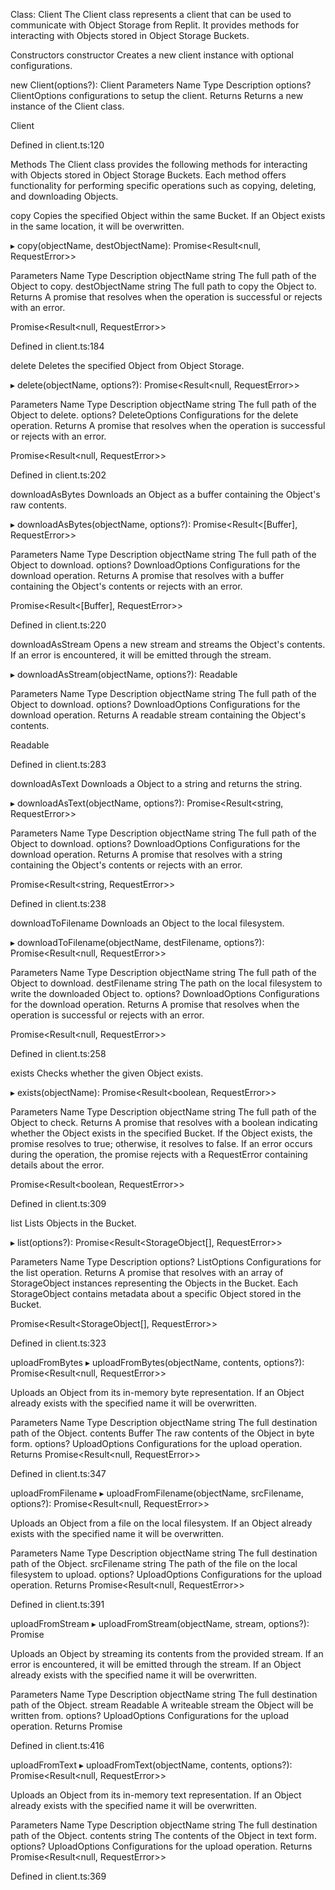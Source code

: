 Class: Client
The Client class represents a client that can be used to communicate with Object Storage from Replit. It provides methods for interacting with Objects stored in Object Storage Buckets.

Constructors
constructor
Creates a new client instance with optional configurations.

new Client(options?): Client
Parameters
Name	Type	Description
options?	ClientOptions	configurations to setup the client.
Returns
Returns a new instance of the Client class.

Client

Defined in
client.ts:120

Methods
The Client class provides the following methods for interacting with Objects stored in Object Storage Buckets. Each method offers functionality for performing specific operations such as copying, deleting, and downloading Objects.

copy
Copies the specified Object within the same Bucket. If an Object exists in the same location, it will be overwritten.

▸ copy(objectName, destObjectName): Promise<Result<null, RequestError>>

Parameters
Name	Type	Description
objectName	string	The full path of the Object to copy.
destObjectName	string	The full path to copy the Object to.
Returns
A promise that resolves when the operation is successful or rejects with an error.

Promise<Result<null, RequestError>>

Defined in
client.ts:184

delete
Deletes the specified Object from Object Storage.

▸ delete(objectName, options?): Promise<Result<null, RequestError>>

Parameters
Name	Type	Description
objectName	string	The full path of the Object to delete.
options?	DeleteOptions	Configurations for the delete operation.
Returns
A promise that resolves when the operation is successful or rejects with an error.

Promise<Result<null, RequestError>>

Defined in
client.ts:202

downloadAsBytes
Downloads an Object as a buffer containing the Object's raw contents.

▸ downloadAsBytes(objectName, options?): Promise<Result<[Buffer], RequestError>>

Parameters
Name	Type	Description
objectName	string	The full path of the Object to download.
options?	DownloadOptions	Configurations for the download operation.
Returns
A promise that resolves with a buffer containing the Object's contents or rejects with an error.

Promise<Result<[Buffer], RequestError>>

Defined in
client.ts:220

downloadAsStream
Opens a new stream and streams the Object's contents. If an error is encountered, it will be emitted through the stream.

▸ downloadAsStream(objectName, options?): Readable

Parameters
Name	Type	Description
objectName	string	The full path of the Object to download.
options?	DownloadOptions	Configurations for the download operation.
Returns
A readable stream containing the Object's contents.

Readable

Defined in
client.ts:283

downloadAsText
Downloads a Object to a string and returns the string.

▸ downloadAsText(objectName, options?): Promise<Result<string, RequestError>>

Parameters
Name	Type	Description
objectName	string	The full path of the Object to download.
options?	DownloadOptions	Configurations for the download operation.
Returns
A promise that resolves with a string containing the Object's contents or rejects with an error.

Promise<Result<string, RequestError>>

Defined in
client.ts:238

downloadToFilename
Downloads an Object to the local filesystem.

▸ downloadToFilename(objectName, destFilename, options?): Promise<Result<null, RequestError>>

Parameters
Name	Type	Description
objectName	string	The full path of the Object to download.
destFilename	string	The path on the local filesystem to write the downloaded Object to.
options?	DownloadOptions	Configurations for the download operation.
Returns
A promise that resolves when the operation is successful or rejects with an error.

Promise<Result<null, RequestError>>

Defined in
client.ts:258

exists
Checks whether the given Object exists.

▸ exists(objectName): Promise<Result<boolean, RequestError>>

Parameters
Name	Type	Description
objectName	string	The full path of the Object to check.
Returns
A promise that resolves with a boolean indicating whether the Object exists in the specified Bucket. If the Object exists, the promise resolves to true; otherwise, it resolves to false. If an error occurs during the operation, the promise rejects with a RequestError containing details about the error.

Promise<Result<boolean, RequestError>>

Defined in
client.ts:309

list
Lists Objects in the Bucket.

▸ list(options?): Promise<Result<StorageObject[], RequestError>>

Parameters
Name	Type	Description
options?	ListOptions	Configurations for the list operation.
Returns
A promise that resolves with an array of StorageObject instances representing the Objects in the Bucket. Each StorageObject contains metadata about a specific Object stored in the Bucket.

Promise<Result<StorageObject[], RequestError>>

Defined in
client.ts:323

uploadFromBytes
▸ uploadFromBytes(objectName, contents, options?): Promise<Result<null, RequestError>>

Uploads an Object from its in-memory byte representation. If an Object already exists with the specified name it will be overwritten.

Parameters
Name	Type	Description
objectName	string	The full destination path of the Object.
contents	Buffer	The raw contents of the Object in byte form.
options?	UploadOptions	Configurations for the upload operation.
Returns
Promise<Result<null, RequestError>>

Defined in
client.ts:347

uploadFromFilename
▸ uploadFromFilename(objectName, srcFilename, options?): Promise<Result<null, RequestError>>

Uploads an Object from a file on the local filesystem. If an Object already exists with the specified name it will be overwritten.

Parameters
Name	Type	Description
objectName	string	The full destination path of the Object.
srcFilename	string	The path of the file on the local filesystem to upload.
options?	UploadOptions	Configurations for the upload operation.
Returns
Promise<Result<null, RequestError>>

Defined in
client.ts:391

uploadFromStream
▸ uploadFromStream(objectName, stream, options?): Promise<void>

Uploads an Object by streaming its contents from the provided stream. If an error is encountered, it will be emitted through the stream. If an Object already exists with the specified name it will be overwritten.

Parameters
Name	Type	Description
objectName	string	The full destination path of the Object.
stream	Readable	A writeable stream the Object will be written from.
options?	UploadOptions	Configurations for the upload operation.
Returns
Promise<void>

Defined in
client.ts:416

uploadFromText
▸ uploadFromText(objectName, contents, options?): Promise<Result<null, RequestError>>

Uploads an Object from its in-memory text representation. If an Object already exists with the specified name it will be overwritten.

Parameters
Name	Type	Description
objectName	string	The full destination path of the Object.
contents	string	The contents of the Object in text form.
options?	UploadOptions	Configurations for the upload operation.
Returns
Promise<Result<null, RequestError>>

Defined in
client.ts:369